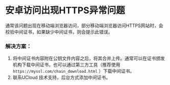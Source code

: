 

# 安卓访问出现HTTPS异常问题
通常该问题出现在移动端浏览器访问，部分移动端浏览器访问HTTPS网站时，会校验中间证书，如果缺少中间证书，则会提示此错误。 

### 解决方案：
1. 将中间证书内容附在公钥文件内容之后，将其合并上传。通常可以在证书颁发机构下载中间证书，也可以通过第三方工具（推荐使用 ``https://myssl.com/chain_download.html`` ）下载中间证书。
2. 联系UCloud 技术支持，后台方式添加中间证书。


